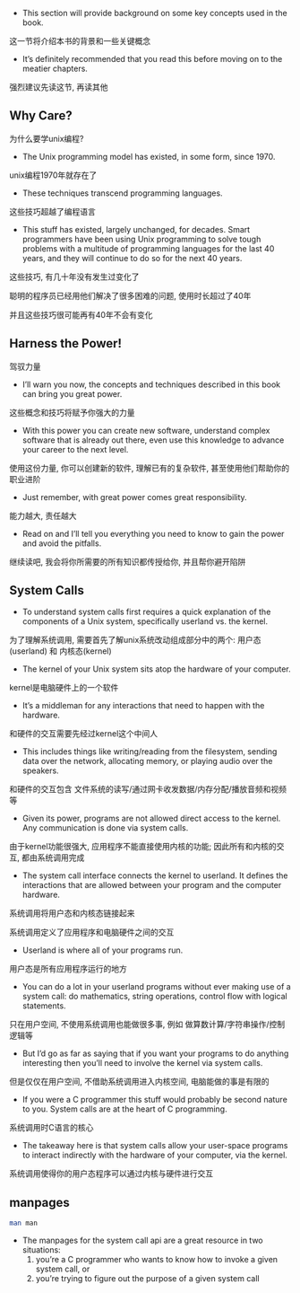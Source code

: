+ This section will provide background on some key concepts used in the book.

这一节将介绍本书的背景和一些关键概念

+ It’s definitely recommended that you read this before moving on to the meatier chapters.

强烈建议先读这节, 再读其他

## Why Care?

为什么要学unix编程?

+ The Unix programming model has existed, in some form, since 1970.

unix编程1970年就存在了

+ These techniques transcend programming languages.

这些技巧超越了编程语言

+ This stuff has existed, largely unchanged, for decades. Smart programmers have been using Unix programming to solve tough problems with a multitude of programming languages for the last 40 years, and they will continue to do so for the next 40 years.

这些技巧, 有几十年没有发生过变化了

聪明的程序员已经用他们解决了很多困难的问题, 使用时长超过了40年

并且这些技巧很可能再有40年不会有变化

## Harness the Power!

驾驭力量

+ I’ll warn you now, the concepts and techniques described in this book can bring you great power.

这些概念和技巧将赋予你强大的力量

+ With this power you can create new software, understand complex software that is already out there, even use this knowledge to advance your career to the next level.

使用这份力量, 你可以创建新的软件, 理解已有的复杂软件, 甚至使用他们帮助你的职业进阶

+ Just remember, with great power comes great responsibility.

能力越大, 责任越大

+ Read on and I’ll tell you everything you need to know to gain the power and avoid the pitfalls.

继续读吧, 我会将你所需要的所有知识都传授给你, 并且帮你避开陷阱

## System Calls

+ To understand system calls first requires a quick explanation of the components of a Unix system, specifically userland vs. the kernel.

为了理解系统调用, 需要首先了解unix系统改动组成部分中的两个: 用户态(userland) 和 内核态(kernel)

+ The kernel of your Unix system sits atop the hardware of your computer.

kernel是电脑硬件上的一个软件

+ It’s a middleman for any interactions that need to happen with the hardware.

和硬件的交互需要先经过kernel这个中间人

+ This includes things like writing/reading from the filesystem, sending data over the network, allocating memory, or playing audio over the speakers.

和硬件的交互包含 文件系统的读写/通过网卡收发数据/内存分配/播放音频和视频等

+ Given its power, programs are not allowed direct access to the kernel. Any communication is done via system calls.

由于kernel功能很强大, 应用程序不能直接使用内核的功能; 因此所有和内核的交互, 都由系统调用完成

+ The system call interface connects the kernel to userland. It defines the interactions that are allowed between your program and the computer hardware.

系统调用将用户态和内核态链接起来

系统调用定义了应用程序和电脑硬件之间的交互

+ Userland is where all of your programs run.

用户态是所有应用程序运行的地方

+ You can do a lot in your userland programs without ever making use of a system call: do mathematics, string operations, control flow with logical statements.

只在用户空间, 不使用系统调用也能做很多事, 例如 做算数计算/字符串操作/控制逻辑等

+ But I’d go as far as saying that if you want your programs to do anything interesting then you’ll need to involve the kernel via system calls.

但是仅仅在用户空间, 不借助系统调用进入内核空间, 电脑能做的事是有限的

+ If you were a C programmer this stuff would probably be second nature to you. System calls are at the heart of C programming.

系统调用时C语言的核心

+ The takeaway here is that system calls allow your user-space programs to interact indirectly with the hardware of your computer, via the kernel.

系统调用使得你的用户态程序可以通过内核与硬件进行交互

## manpages

```bash
man man
```

+ The manpages for the system call api are a great resource in two situations:
    1. you’re a C programmer who wants to know how to invoke a given system call, or
    2. you’re trying to figure out the purpose of a given system call


















